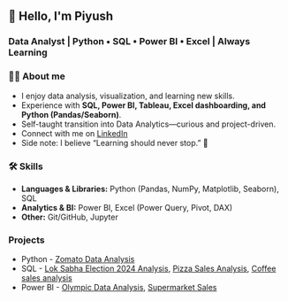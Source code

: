 ## 👋 Hello, I'm Piyush

### Data Analyst | Python • SQL • Power BI • Excel | Always Learning

### 🧑‍💻 About me
- I enjoy data analysis, visualization, and learning new skills.
- Experience with **SQL, Power BI, Tableau, Excel dashboarding, and Python (Pandas/Seaborn)**.
- Self-taught transition into Data Analytics—curious and project-driven.
- Connect with me on [LinkedIn](https://www.linkedin.com/in/piyush-sharma-033029324/)
- Side note: I believe “Learning should never stop.” 🚀

### 🛠️ Skills
- **Languages & Libraries:** Python (Pandas, NumPy, Matplotlib, Seaborn), SQL  
- **Analytics & BI:** Power BI, Excel (Power Query, Pivot, DAX)  
- **Other:** Git/GitHub, Jupyter

### Projects
- Python - [Zomato Data Analysis](https://github.com/Piyush802/Zomato-Data-Analysis)
- SQL - [Lok Sabha Election 2024 Analysis](https://github.com/Piyush802/Lok_Sabha_ELection_2024_Result_Analysis), [Pizza Sales Analysis](https://github.com/Piyush802/Pizza_sales_data_analysis), [Coffee sales analysis](https://github.com/Piyush802/Coffee_sales_data_analysis)
- Power BI - [Olympic Data Analysis](https://github.com/Piyush802/Olympics_analysis_dashboard), [Supermarket Sales](https://github.com/Piyush802/Supermarket_Grocery_data_analysis)
